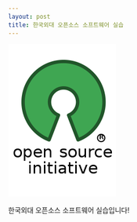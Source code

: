 ```yaml
---
layout: post
title: 한국외대 오픈소스 소프트웨어 실습
---
```

![이미지깨짐](/images/Opensourcesoftware.png)

한국외대 오픈소스 소프트웨어 실습입니다!
